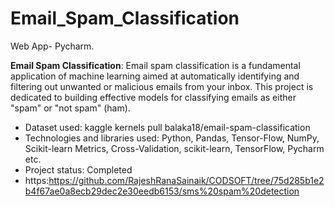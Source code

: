 # Email_Spam_Classification
Web App- Pycharm.

**Email Spam Classification**: Email spam classification is a fundamental application of machine learning aimed at automatically identifying and filtering out unwanted or malicious emails from your inbox. This project is dedicated to building effective models for classifying emails as either "spam" or "not spam" (ham).

* Dataset used: kaggle kernels pull balaka18/email-spam-classification
* Technologies and libraries used: Python, Pandas, Tensor-Flow, NumPy, Scikit-learn Metrics, Cross-Validation, scikit-learn, TensorFlow, Pycharm etc.
* Project status: Completed
* https:https://github.com/RajeshRanaSainaik/CODSOFT/tree/75d285b1e2b4f67ae0a8ecb29dec2e30eedb6153/sms%20spam%20detection
